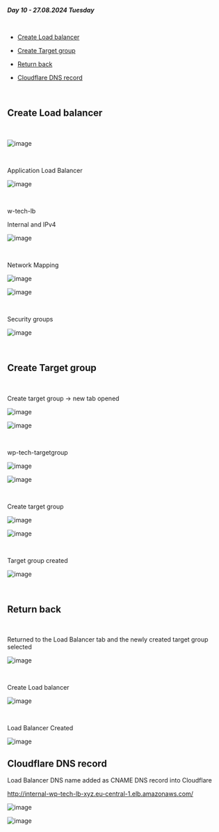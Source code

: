 _**Day 10 - 27.08.2024 Tuesday**_

<br>

- [Create Load balancer](#Create-Load-balancer)

- [Create Target group](#Create-Target-group)

- [Return back](#Return-back)

- [Cloudflare DNS record](#Cloudflare-DNS-record)

<br>

## Create Load balancer

<br>

![image](https://github.com/user-attachments/assets/1fbd4dec-e2a2-4b3c-a225-d4055fc5849f)

<br>

Application Load Balancer

![image](https://github.com/user-attachments/assets/36ce514b-72f0-4d70-9cab-e44b815bc0f5)

<br>

w-tech-lb

Internal and IPv4

![image](https://github.com/user-attachments/assets/5590085f-58d6-4026-a843-8d207171617c)

<br>

Network Mapping

![image](https://github.com/user-attachments/assets/fca41b91-9691-43c2-87da-8ef7a8544a78)

![image](https://github.com/user-attachments/assets/24c9331a-f160-423f-9042-06dae692e513)

<br>

Security groups

![image](https://github.com/user-attachments/assets/fa756d3f-03b8-4f1d-a3a8-9938624dfe30)

<br>

## Create Target group

<br>

Create target group → new tab opened

![image](https://github.com/user-attachments/assets/88af4b8d-b573-4775-ab48-97be8e4fffe0)

![image](https://github.com/user-attachments/assets/512f0793-107d-43f4-a728-5e2f89785bc3)

<br>

wp-tech-targetgroup

![image](https://github.com/user-attachments/assets/9485e4cc-be42-4999-aa3d-463e3d5582eb)

![image](https://github.com/user-attachments/assets/b58411da-2cf3-4119-88a3-e153578b4cdf)

<br>

Create target group

![image](https://github.com/user-attachments/assets/c0d70fd3-744b-46e8-bf3d-ba80dde8fcaf)

![image](https://github.com/user-attachments/assets/0de0a5af-73c5-403c-a9d7-29f3aed9b247)

<br>

Target group created

![image](https://github.com/user-attachments/assets/0c24ab19-25be-4e5b-90d2-b8b17b8eb3d6)

<br>

## Return back

<br>
 
Returned to the Load Balancer tab and the newly created target group selected

![image](https://github.com/user-attachments/assets/1a254474-c3bb-443b-8b08-29e4fd0d4829)

<br>

Create Load balancer

![image](https://github.com/user-attachments/assets/700b825f-a3d1-4d18-ae06-9d9dc03ddea6)

<br>

Load Balancer Created

![image](https://github.com/user-attachments/assets/384fc2b1-592f-4d31-8323-78c051a61a29)


## Cloudflare DNS record

Load Balancer DNS name added as CNAME DNS record into Cloudflare

http://internal-wp-tech-lb-xyz.eu-central-1.elb.amazonaws.com/

![image](https://github.com/user-attachments/assets/4da4691d-56cc-4d1e-bb80-6ba0a225f6cc)

![image](https://github.com/user-attachments/assets/1aaa23b9-9f3e-45f6-92b6-5c8cf7035b4a)

